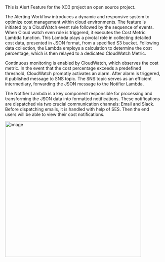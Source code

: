 This is Alert Feature for the XC3 project an open source project.

The Alerting Workflow introduces a dynamic and responsive system to optimize cost management within cloud environments. The feature is initiated by a CloudWatch event rule followed by the sequence of events. When Cloud watch even rule is triggered, it executes the Cost Metric Lambda function. This Lambda plays a pivotal role in collecting detailed cost data, presented in JSON format, from a specified S3 bucket. Following data collection, the Lambda employs a calculation to determine the cost percentage, which is then relayed to a dedicated CloudWatch Metric.

Continuous monitoring is enabled by CloudWatch, which observes the cost metric. In the event that the cost percentage exceeds a predefined threshold, CloudWatch promptly activates an alarm. After alarm is triggered, it published message to SNS topic. The SNS topic serves as an efficient intermediary, forwarding the JSON message to the Notifier Lambda.

The Notifier Lambda is a key component responsible for processing and transforming the JSON data into formatted notifications. These notifications are dispatched via two crucial communication channels: Email and Slack. Before dispatching emails, it is handled with help of SES. Then the end users will be able to view their cost notifications.

<img width="440" alt="image" src="https://github.com/Am-iir/AlertFeature/assets/42893222/42eace7f-2e38-41ba-aab5-d9a0251eceff">
